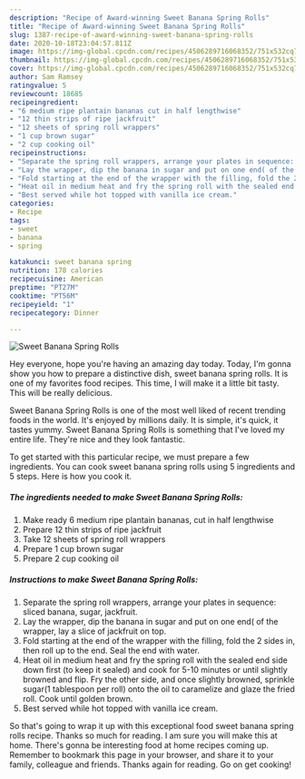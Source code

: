 ```yaml
---
description: "Recipe of Award-winning Sweet Banana Spring Rolls"
title: "Recipe of Award-winning Sweet Banana Spring Rolls"
slug: 1387-recipe-of-award-winning-sweet-banana-spring-rolls
date: 2020-10-18T23:04:57.811Z
image: https://img-global.cpcdn.com/recipes/4506289716068352/751x532cq70/sweet-banana-spring-rolls-recipe-main-photo.jpg
thumbnail: https://img-global.cpcdn.com/recipes/4506289716068352/751x532cq70/sweet-banana-spring-rolls-recipe-main-photo.jpg
cover: https://img-global.cpcdn.com/recipes/4506289716068352/751x532cq70/sweet-banana-spring-rolls-recipe-main-photo.jpg
author: Sam Ramsey
ratingvalue: 5
reviewcount: 18685
recipeingredient:
- "6 medium ripe plantain bananas cut in half lengthwise"
- "12 thin strips of ripe jackfruit"
- "12 sheets of spring roll wrappers"
- "1 cup brown sugar"
- "2 cup cooking oil"
recipeinstructions:
- "Separate the spring roll wrappers, arrange your plates in sequence: sliced banana, sugar, jackfruit."
- "Lay the wrapper, dip the banana in sugar and put on one end( of the wrapper, lay a slice of jackfruit on top."
- "Fold starting at the end of the wrapper with the filling, fold the 2 sides in, then roll up to the end. Seal the end with water."
- "Heat oil in medium heat and fry the spring roll with the sealed end side down first (to keep it sealed) and cook for 5-10 minutes or until slightly browned and flip. Fry the other side, and once slightly browned, sprinkle sugar(1 tablespoon per roll) onto the oil to caramelize and glaze the fried roll. Cook until golden brown."
- "Best served while hot topped with vanilla ice cream."
categories:
- Recipe
tags:
- sweet
- banana
- spring

katakunci: sweet banana spring 
nutrition: 178 calories
recipecuisine: American
preptime: "PT27M"
cooktime: "PT56M"
recipeyield: "1"
recipecategory: Dinner

---
```



![Sweet Banana Spring Rolls](https://img-global.cpcdn.com/recipes/4506289716068352/751x532cq70/sweet-banana-spring-rolls-recipe-main-photo.jpg)

Hey everyone, hope you're having an amazing day today. Today, I'm gonna show you how to prepare a distinctive dish, sweet banana spring rolls. It is one of my favorites food recipes. This time, I will make it a little bit tasty. This will be really delicious.

Sweet Banana Spring Rolls is one of the most well liked of recent trending foods in the world. It's enjoyed by millions daily. It is simple, it's quick, it tastes yummy. Sweet Banana Spring Rolls is something that I've loved my entire life. They're nice and they look fantastic.




To get started with this particular recipe, we must prepare a few ingredients. You can cook sweet banana spring rolls using 5 ingredients and 5 steps. Here is how you cook it.

<!--inarticleads1-->

##### The ingredients needed to make Sweet Banana Spring Rolls:

1. Make ready 6 medium ripe plantain bananas, cut in half lengthwise
1. Prepare 12 thin strips of ripe jackfruit
1. Take 12 sheets of spring roll wrappers
1. Prepare 1 cup brown sugar
1. Prepare 2 cup cooking oil




<!--inarticleads2-->

##### Instructions to make Sweet Banana Spring Rolls:

1. Separate the spring roll wrappers, arrange your plates in sequence: sliced banana, sugar, jackfruit.
1. Lay the wrapper, dip the banana in sugar and put on one end( of the wrapper, lay a slice of jackfruit on top.
1. Fold starting at the end of the wrapper with the filling, fold the 2 sides in, then roll up to the end. Seal the end with water.
1. Heat oil in medium heat and fry the spring roll with the sealed end side down first (to keep it sealed) and cook for 5-10 minutes or until slightly browned and flip. Fry the other side, and once slightly browned, sprinkle sugar(1 tablespoon per roll) onto the oil to caramelize and glaze the fried roll. Cook until golden brown.
1. Best served while hot topped with vanilla ice cream.




So that's going to wrap it up with this exceptional food sweet banana spring rolls recipe. Thanks so much for reading. I am sure you will make this at home. There's gonna be interesting food at home recipes coming up. Remember to bookmark this page in your browser, and share it to your family, colleague and friends. Thanks again for reading. Go on get cooking!
